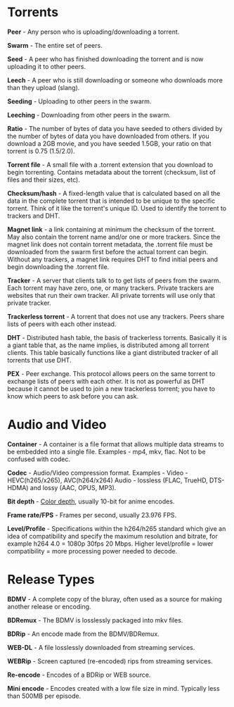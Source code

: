 # Torrents

**Peer** - Any person who is uploading/downloading a torrent.

**Swarm** - The entire set of peers.

**Seed** - A peer who has finished downloading the torrent and is now uploading it to other peers.

**Leech** - A peer who is still downloading or someone who downloads more than they upload (slang).

**Seeding** - Uploading to other peers in the swarm.

**Leeching** - Downloading from other peers in the swarm.

**Ratio** - The number of bytes of data you have seeded to others divided by the number of bytes of data you have downloaded from others. If you download a 2GB movie, and you have seeded 1.5GB, your ratio on that torrent is 0.75 (1.5/2.0).

**Torrent file** - A small file with a .torrent extension that you download to begin torrenting. Contains metadata about the torrent (checksum, list of files and their sizes, etc).

**Checksum/hash** - A fixed-length value that is calculated based on all the data in the complete torrent that is intended to be unique to the specific torrent. Think of it like the torrent's unique ID. Used to identify the torrent to trackers and DHT.

**Magnet link** - a link containing at minimum the checksum of the torrent. May also contain the torrent name and/or one or more trackers. Since the magnet link does not contain torrent metadata, the .torrent file must be downloaded from the swarm first before the actual torrent can begin. Without any trackers, a magnet link requires DHT to find initial peers and begin downloading the .torrent file.

**Tracker** - A server that clients talk to to get lists of peers from the swarm. Each torrent may have zero, one, or many trackers. Private trackers are websites that run their own tracker. All private torrents will use only that private tracker.

**Trackerless torrent** - A torrent that does not use any trackers. Peers share lists of peers with each other instead.

**DHT** - Distributed hash table, the basis of trackerless torrents. Basically it is a giant table that, as the name implies, is distributed among all torrent clients. This table basically functions like a giant distributed tracker of all torrents that use DHT.
    
**PEX** - Peer exchange. This protocol allows peers on the same torrent to exchange lists of peers with each other. It is not as powerful as DHT because it cannot be used to join a new trackerless torrent; you have to know which peers to ask before you can ask.

# Audio and Video

**Container** - A container is a file format that allows multiple data streams to be embedded into a single file. Examples - mp4, mkv, flac. Not to be confused with codec.

**Codec** - Audio/Video compression format. Examples - 
Video - HEVC(h265/x265), AVC(h264/x264)
Audio - lossless (FLAC, TrueHD, DTS-HDMA) and lossy (AAC, OPUS, MP3). 

**Bit depth** - [Color depth](https://en.wikipedia.org/wiki/Color_depth), usually 10-bit for anime encodes.

**Frame rate/FPS** - Frames per second, usually 23.976 FPS.

**Level/Profile** - Specifications within the h264/h265 standard which give an idea of compatibility and specify the maximum resolution and bitrate, for example h264 4.0 = 1080p 30fps 20 Mbps. Higher level/profile = lower compatibility = more processing power needed to decode.

# Release Types

**BDMV** - A complete copy of the bluray, often used as a source for making another release or encoding.

**BDRemux** - The BDMV is losslessly packaged into mkv files.

**BDRip** - An encode made from the BDMV/BDRemux.

**WEB-DL** - A file losslessly downloaded from streaming services.

**WEBRip** - Screen captured (re-encoded) rips from streaming services.

**Re-encode** - Encodes of a BDRip or WEB source.

**Mini encode** - Encodes created with a low file size in mind. Typically less than 500MB per episode.